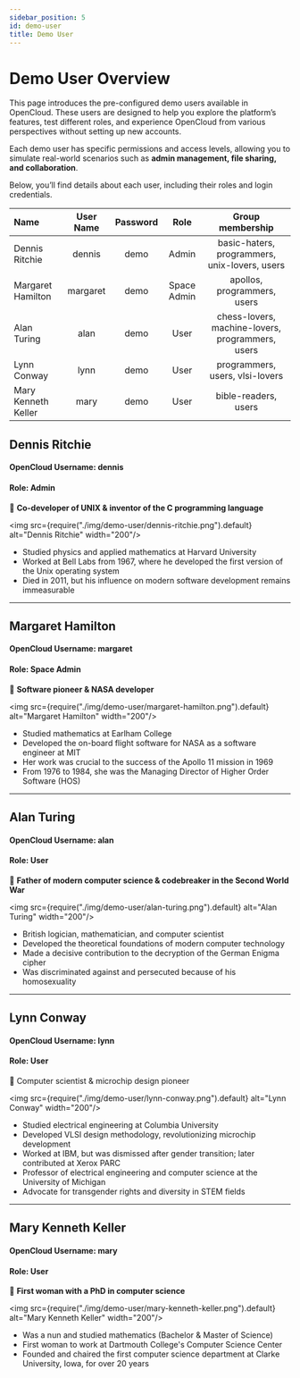 ```yaml
---
sidebar_position: 5
id: demo-user
title: Demo User
---
```


# **Demo User Overview**

This page introduces the pre-configured demo users available in OpenCloud. These users are designed to help you explore the platform’s features, test different roles, and experience OpenCloud from various perspectives without setting up new accounts.  

Each demo user has specific permissions and access levels, allowing you to simulate real-world scenarios such as **admin management, file sharing, and collaboration**.  

Below, you’ll find details about each user, including their roles and login credentials.


| Name                  | User Name     | Password      | Role          | Group membership                                  |
| :-------------        | :-:           | :-:           | :-:           | :-:                                               |
| Dennis Ritchie        | dennis        | demo          | Admin         | basic-haters, programmers, unix-lovers, users     |
| Margaret Hamilton     | margaret      | demo          | Space Admin   | apollos, programmers, users                       |
| Alan Turing           | alan          | demo          | User          | chess-lovers, machine-lovers, programmers, users  |
| Lynn Conway           | lynn          | demo          | User          | programmers, users, vlsi-lovers                   |
| Mary Kenneth Keller   | mary          | demo          | User          | bible-readers, users                              |


## Dennis Ritchie 
#### OpenCloud Username: dennis
#### Role: Admin
📌 **Co-developer of UNIX & inventor of the C programming language**  

<img src={require("./img/demo-user/dennis-ritchie.png").default} alt="Dennis Ritchie" width="200"/>

- Studied physics and applied mathematics at Harvard University
- Worked at Bell Labs from 1967, where he developed the first version of the Unix operating system
- Died in 2011, but his influence on modern software development remains immeasurable

---

## Margaret Hamilton 
#### OpenCloud Username: margaret
#### Role: Space Admin
📌 **Software pioneer & NASA developer**  

<img src={require("./img/demo-user/margaret-hamilton.png").default} alt="Margaret Hamilton" width="200"/>

- Studied mathematics at Earlham College
- Developed the on-board flight software for NASA as a software engineer at MIT
- Her work was crucial to the success of the Apollo 11 mission in 1969
- From 1976 to 1984, she was the Managing Director of Higher Order Software (HOS)

---
## Alan Turing 
#### OpenCloud Username: alan
#### Role: User
📌 **Father of modern computer science & codebreaker in the Second World War**  

<img src={require("./img/demo-user/alan-turing.png").default} alt="Alan Turing" width="200"/>

- British logician, mathematician, and computer scientist
- Developed the theoretical foundations of modern computer technology
- Made a decisive contribution to the decryption of the German Enigma cipher
- Was discriminated against and persecuted because of his homosexuality

---
## Lynn Conway
#### OpenCloud Username: lynn
#### Role: User
📌 Computer scientist & microchip design pioneer

<img src={require("./img/demo-user/lynn-conway.png").default} alt="Lynn Conway" width="200"/>

- Studied electrical engineering at Columbia University
- Developed VLSI design methodology, revolutionizing microchip development
- Worked at IBM, but was dismissed after gender transition; later contributed at Xerox PARC
- Professor of electrical engineering and computer science at the University of Michigan
- Advocate for transgender rights and diversity in STEM fields

---

## Mary Kenneth Keller 
#### OpenCloud Username: mary
#### Role: User
📌 **First woman with a PhD in computer science**  

<img src={require("./img/demo-user/mary-kenneth-keller.png").default} alt="Mary Kenneth Keller" width="200"/>

- Was a nun and studied mathematics (Bachelor & Master of Science)
- First woman to work at Dartmouth College's Computer Science Center
- Founded and chaired the first computer science department at Clarke University, Iowa, for over 20 years






